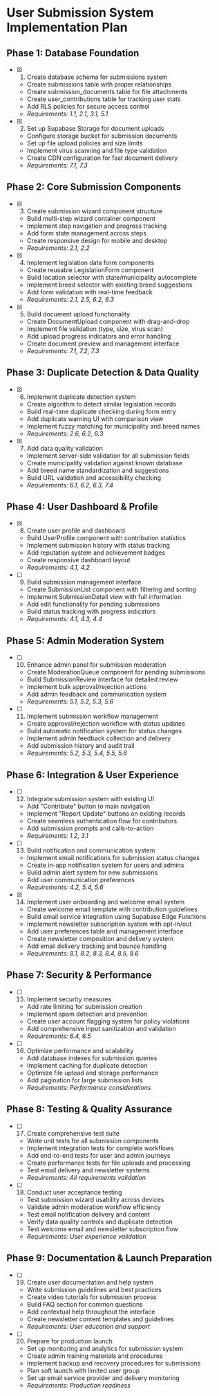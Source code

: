 # User Submission System Implementation Plan

## Phase 1: Database Foundation

- [x] 1. Create database schema for submissions system
  - Create submissions table with proper relationships
  - Create submission_documents table for file attachments
  - Create user_contributions table for tracking user stats
  - Add RLS policies for secure access control
  - _Requirements: 1.1, 2.1, 3.1, 5.1_

- [x] 2. Set up Supabase Storage for document uploads
  - Configure storage bucket for submission documents
  - Set up file upload policies and size limits
  - Implement virus scanning and file type validation
  - Create CDN configuration for fast document delivery
  - _Requirements: 7.1, 7.3_

## Phase 2: Core Submission Components

- [x] 3. Create submission wizard component structure
  - Build multi-step wizard container component
  - Implement step navigation and progress tracking
  - Add form state management across steps
  - Create responsive design for mobile and desktop
  - _Requirements: 2.1, 2.2_

- [x] 4. Implement legislation data form components
  - Create reusable LegislationForm component
  - Build location selector with state/municipality autocomplete
  - Implement breed selector with existing breed suggestions
  - Add form validation with real-time feedback
  - _Requirements: 2.1, 2.5, 6.2, 6.3_

- [x] 5. Build document upload functionality
  - Create DocumentUpload component with drag-and-drop
  - Implement file validation (type, size, virus scan)
  - Add upload progress indicators and error handling
  - Create document preview and management interface
  - _Requirements: 7.1, 7.2, 7.3_

## Phase 3: Duplicate Detection & Data Quality

- [x] 6. Implement duplicate detection system
  - Create algorithm to detect similar legislation records
  - Build real-time duplicate checking during form entry
  - Add duplicate warning UI with comparison view
  - Implement fuzzy matching for municipality and breed names
  - _Requirements: 2.6, 6.2, 6.3_

- [x] 7. Add data quality validation
  - Implement server-side validation for all submission fields
  - Create municipality validation against known database
  - Add breed name standardization and suggestions
  - Build URL validation and accessibility checking
  - _Requirements: 6.1, 6.2, 6.3, 7.4_

## Phase 4: User Dashboard & Profile

- [x] 8. Create user profile and dashboard
  - Build UserProfile component with contribution statistics
  - Implement submission history with status tracking
  - Add reputation system and achievement badges
  - Create responsive dashboard layout
  - _Requirements: 4.1, 4.2_

- [ ] 9. Build submission management interface
  - Create SubmissionList component with filtering and sorting
  - Implement SubmissionDetail view with full information
  - Add edit functionality for pending submissions
  - Build status tracking with progress indicators
  - _Requirements: 4.1, 4.3, 4.4_

## Phase 5: Admin Moderation System

- [ ] 10. Enhance admin panel for submission moderation
  - Create ModerationQueue component for pending submissions
  - Build SubmissionReview interface for detailed review
  - Implement bulk approval/rejection actions
  - Add admin feedback and communication system
  - _Requirements: 5.1, 5.2, 5.3, 5.6_

- [ ] 11. Implement submission workflow management
  - Create approval/rejection workflow with status updates
  - Build automatic notification system for status changes
  - Implement admin feedback collection and delivery
  - Add submission history and audit trail
  - _Requirements: 5.2, 5.3, 5.4, 5.5, 5.6_

## Phase 6: Integration & User Experience

- [ ] 12. Integrate submission system with existing UI
  - Add "Contribute" button to main navigation
  - Implement "Report Update" buttons on existing records
  - Create seamless authentication flow for contributors
  - Add submission prompts and calls-to-action
  - _Requirements: 1.2, 3.1_

- [ ] 13. Build notification and communication system
  - Implement email notifications for submission status changes
  - Create in-app notification system for users and admins
  - Build admin alert system for new submissions
  - Add user communication preferences
  - _Requirements: 4.2, 5.4, 5.6_

- [x] 14. Implement user onboarding and welcome email system
  - Create welcome email template with contribution guidelines
  - Build email service integration using Supabase Edge Functions
  - Implement newsletter subscription system with opt-in/out
  - Add user preferences table and management interface
  - Create newsletter composition and delivery system
  - Add email delivery tracking and bounce handling
  - _Requirements: 8.1, 8.2, 8.3, 8.4, 8.5, 8.6_

## Phase 7: Security & Performance

- [ ] 15. Implement security measures
  - Add rate limiting for submission creation
  - Implement spam detection and prevention
  - Create user account flagging system for policy violations
  - Add comprehensive input sanitization and validation
  - _Requirements: 6.4, 6.5_

- [ ] 16. Optimize performance and scalability
  - Add database indexes for submission queries
  - Implement caching for duplicate detection
  - Optimize file upload and storage performance
  - Add pagination for large submission lists
  - _Requirements: Performance considerations_

## Phase 8: Testing & Quality Assurance

- [ ] 17. Create comprehensive test suite
  - Write unit tests for all submission components
  - Implement integration tests for complete workflows
  - Add end-to-end tests for user and admin journeys
  - Create performance tests for file uploads and processing
  - Test email delivery and newsletter systems
  - _Requirements: All requirements validation_

- [ ] 18. Conduct user acceptance testing
  - Test submission wizard usability across devices
  - Validate admin moderation workflow efficiency
  - Test email notification delivery and content
  - Verify data quality controls and duplicate detection
  - Test welcome email and newsletter subscription flow
  - _Requirements: User experience validation_

## Phase 9: Documentation & Launch Preparation

- [ ] 19. Create user documentation and help system
  - Write submission guidelines and best practices
  - Create video tutorials for submission process
  - Build FAQ section for common questions
  - Add contextual help throughout the interface
  - Create newsletter content templates and guidelines
  - _Requirements: User education and support_

- [ ] 20. Prepare for production launch
  - Set up monitoring and analytics for submission system
  - Create admin training materials and procedures
  - Implement backup and recovery procedures for submissions
  - Plan soft launch with limited user group
  - Set up email service provider and delivery monitoring
  - _Requirements: Production readiness_